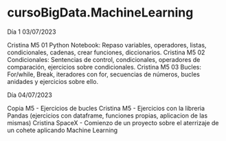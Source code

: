 # cursoBigData.MachineLearning
Día 1 03/07/2023

Cristina M5 01 Python Notebook: Repaso variables, operadores, listas, condicionales, cadenas, crear funciones, diccionarios.
Cristina M5 02 Condicionales: Sentencias de control, condicionales, operadores de comparación, ejercicios sobre condicionales.
Cristina M5 03 Bucles: For/while, Break, iteradores con for, secuencias de números, bucles anidades y ejercicios sobre ello.

Día 04/07/2023

Copia M5 - Ejercicios de bucles
Cristina M5 - Ejercicios con la libreria Pandas (ejercicios con dataframe, funciones propias, aplicacion de las mismas)
Cristina SpaceX - Comienzo de un proyecto sobre el aterrizaje de un cohete aplicando Machine Learning
